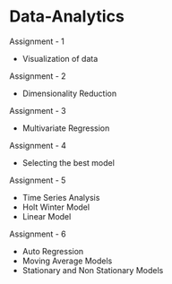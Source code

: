 # Data-Analytics

Assignment - 1
+ Visualization of data

Assignment - 2
+ Dimensionality Reduction

Assignment - 3
+ Multivariate Regression

Assignment - 4
+ Selecting the best model

Assignment - 5
+ Time Series Analysis
+ Holt Winter Model
+ Linear Model

Assignment - 6
+ Auto Regression
+ Moving Average Models
+ Stationary and Non Stationary Models
